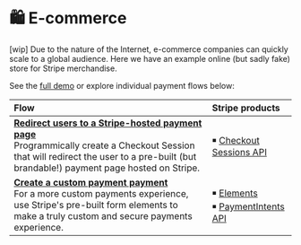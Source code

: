 # 🛍 E-commerce

[wip] Due to the nature of the Internet, e-commerce companies can quickly scale to a global audience. Here we have an example online (but sadly fake) store for Stripe merchandise. 

See the [full demo](https://stripe-payments-demo.appspot.com) or explore individual payment flows below:

|    Flow | Stripe products |
| :--- | :--- |
[**Redirect users to a Stripe-hosted payment page**](https://github.com/adreyfus-stripe/payment-flows/tree/master/e-commerce/payment-checkout) <br/> Programmically create a Checkout Session that will redirect the user to a pre-built (but brandable!) payment page hosted on Stripe. | ￭ [Checkout Sessions API](https://stripe.com/docs/payments/checkout/server) 
[**Create a custom payment payment**](https://github.com/adreyfus-stripe/payment-flows) <br/> For a more custom payments experience, use Stripe's pre-built form elements to make a truly custom and secure payments experience. | ￭ [Elements](https://stripe.com/docs/payments/checkout/server) <br/> ￭ [PaymentIntents API](https://stripe.com/docs/payments/payment-intents)